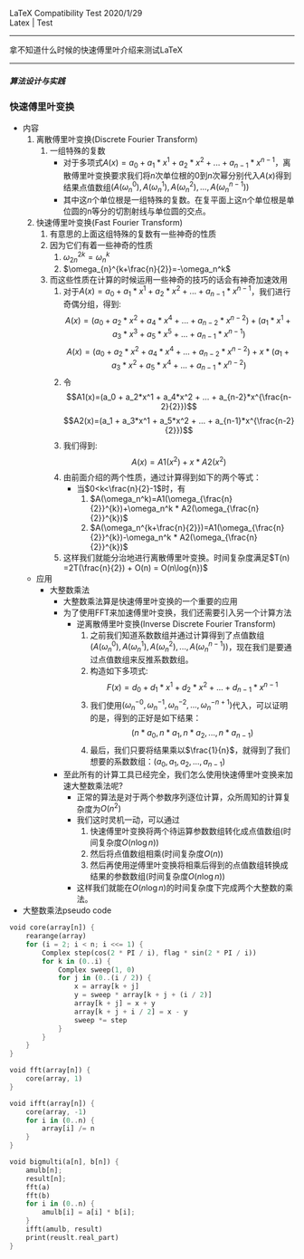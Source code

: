 LaTeX Compatibility Test 
2020/1/29  
Latex | Test  

---

拿不知道什么时候的快速傅里叶介绍来测试LaTeX

---

##### 算法设计与实践

### 快速傅里叶变换

+ 内容
    1. 离散傅里叶变换(Discrete Fourier Transform)
        1. 一组特殊的复数
            + 对于多项式$A(x)=a_0 + a_1*x^1 + a_2*x^2 + ... + a_{n-1}*x^{n-1}$，离散傅里叶变换要求我们将$n$次单位根的$0$到$n$次幂分别代入$A(x)$得到结果点值数组$(A(\omega_n^0),A(\omega_n^1),A(\omega_n^2),...,A(\omega_n^{n-1}))$
            + 其中这$n$个单位根是一组特殊的复数。在复平面上这n个单位根是单位圆的n等分的切割射线与单位圆的交点。
    2. 快速傅里叶变换(Fast Fourier Transform)
        1. 有意思的上面这组特殊的复数有一些神奇的性质
        2. 因为它们有着一些神奇的性质
            1. $\omega_{2n}^{2k}=\omega_{n}^{k}$
            2. $\omega_{n}^{k+\frac{n}{2}}=-\omega_n^k$
        3. 而这些性质在计算的时候运用一些神奇的技巧的话会有神奇加速效用
            1. 对于$A(x)=a_0 + a_1*x^1 + a_2*x^2 + ... + a_{n-1}*x^{n-1}$，我们进行奇偶分组，得到:
                $$A(x)=(a_0 + a_2*x^2 + a_4*x^4 + ... + a_{n-2}*x^{n-2}) + (a_1*x^1 + a_3*x^3 + a_5*x^5 + ... + a_{n-1}*x^{n-1})$$
                $$A(x)=(a_0 + a_2*x^2 + a_4*x^4 + ... + a_{n-2}*x^{n-2}) + x * (a_1 + a_3*x^2 + a_5*x^4 + ... + a_{n-1}*x^{n-2})$$
            2. 令
                $$A1(x)=(a_0 + a_2*x^1 + a_4*x^2 + ... + a_{n-2}*x^{\frac{n-2}{2}})$$
                $$A2(x)=(a_1 + a_3*x^1 + a_5*x^2 + ... + a_{n-1}*x^{\frac{n-2}{2}})$$
            3. 我们得到:
                $$A(x) = A1(x^2) + x*A2(x^2)$$
            4. 由前面介绍的两个性质，通过计算得到如下的两个等式：
                + 当$0<k<\frac{n}{2}-1$时，有
                    1. $A(\omega_n^k)=A1(\omega_{\frac{n}{2}}^{k})+\omega_n^k * A2(\omega_{\frac{n}{2}}^{k})$
                    2. $A(\omega_n^{k+\frac{n}{2}})=A1(\omega_{\frac{n}{2}}^{k})-\omega_n^k * A2(\omega_{\frac{n}{2}}^{k})$
            5. 这样我们就能分治地进行离散傅里叶变换。时间复杂度满足$T(n) =2T(\frac{n}{2}) + O(n) = O(n\log{n})$
    + 应用
        + 大整数乘法
            + 大整数乘法算是快速傅里叶变换的一个重要的应用
            + 为了使用FFT来加速傅里叶变换，我们还需要引入另一个计算方法
                + 逆离散傅里叶变换(Inverse Discrete Fourier Transform)
                    1. 之前我们知道系数数组并通过计算得到了点值数组$(A(\omega_n^0),A(\omega_n^1),A(\omega_n^2),...,A(\omega_n^{n-1}))$，现在我们是要通过点值数组来反推系数数组。
                    2. 构造如下多项式:
                        $$F(x)=d_0+d_1*x^1 + d_2*x^2+...+d_{n-1}*x^{n-1}$$
                    3. 我们使用$(\omega_n^{-0}, \omega_n^{-1}, \omega_n^{-2},..., \omega_n^{-n+1})$代入，可以证明的是，得到的正好是如下结果：
                        $$(n*a_0, n * a_1, n*a_2,...,n*a_{n-1})$$
                    4. 最后，我们只要将结果乘以$\frac{1}{n}$，就得到了我们想要的系数数组：$(a_0, a_1, a_2,...,a_{n-1})$
            + 至此所有的计算工具已经完全，我们怎么使用快速傅里叶变换来加速大整数乘法呢?
                + 正常的算法是对于两个参数序列逐位计算，众所周知的计算复杂度为$O(n^2)$
                + 我们这时灵机一动，可以通过
                    1. 快速傅里叶变换将两个待运算参数数组转化成点值数组(时间复杂度$O(n\log{n})$)
                    2. 然后将点值数组相乘(时间复杂度$O(n)$)
                    3. 然后再使用逆傅里叶变换将相乘后得到的点值数组转换成结果的参数数组(时间复杂度$O(n\log{n})$)
                + 这样我们就能在$O(n\log{n})$的时间复杂度下完成两个大整数的乘法。
+ 大整数乘法pseudo code 
```rust
void core(array[n]) {
    rearange(array)
    for (i = 2; i < n; i <<= 1) {
        Complex step(cos(2 * PI / i), flag * sin(2 * PI / i))
        for k in (0..i) {
            Complex sweep(1, 0)
            for j in (0..(i / 2)) {
                x = array[k + j]
                y = sweep * array[k + j + (i / 2)]
                array[k + j] = x + y
                array[k + j + i / 2] = x - y
                sweep *= step
            }
        }
    }
}

void fft(array[n]) {
    core(array, 1)
}

void ifft(array[n]) {
    core(array, -1)
    for i in (0..n) {
        array[i] /= n
    }
}

void bigmulti(a[n], b[n]) {
    amulb[n];
    result[n];
    fft(a)
    fft(b)
    for i in (0..n) {
        amulb[i] = a[i] * b[i];
    }
    ifft(amulb, result)
    print(reuslt.real_part)
}
```
